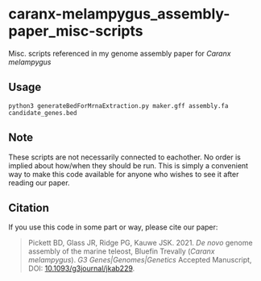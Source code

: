 # caranx-melampygus_assembly-paper_misc-scripts
Misc. scripts referenced in my genome assembly paper for _Caranx melampygus_

## Usage
`python3 generateBedForMrnaExtraction.py maker.gff assembly.fa candidate_genes.bed`

## Note
These scripts are not necessarily connected to eachother. No order is implied about how/when they should be run. This is simply a convenient way to make this code available for anyone who wishes to see it after reading our paper.

## Citation
If you use this code in some part or way, please cite our paper:
>Pickett BD, Glass JR, Ridge PG, Kauwe JSK. 2021. _De novo_ genome assembly of the marine teleost, Bluefin Trevally (_Caranx melampygus_). _G3 Genes|Genomes|Genetics_ Accepted Manuscript, DOI: [10.1093/g3journal/jkab229](https://doi.org/10.1093/g3journal/jkab229).
